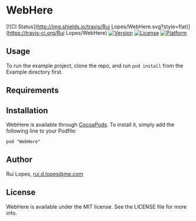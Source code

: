 # WebHere

[![CI Status](http://img.shields.io/travis/Rui Lopes/WebHere.svg?style=flat)](https://travis-ci.org/Rui Lopes/WebHere)
[![Version](https://img.shields.io/cocoapods/v/WebHere.svg?style=flat)](http://cocoadocs.org/docsets/WebHere)
[![License](https://img.shields.io/cocoapods/l/WebHere.svg?style=flat)](http://cocoadocs.org/docsets/WebHere)
[![Platform](https://img.shields.io/cocoapods/p/WebHere.svg?style=flat)](http://cocoadocs.org/docsets/WebHere)

## Usage

To run the example project, clone the repo, and run `pod install` from the Example directory first.

## Requirements

## Installation

WebHere is available through [CocoaPods](http://cocoapods.org). To install
it, simply add the following line to your Podfile:

    pod "WebHere"

## Author

Rui Lopes, rui.d.lopes@me.com

## License

WebHere is available under the MIT license. See the LICENSE file for more info.

